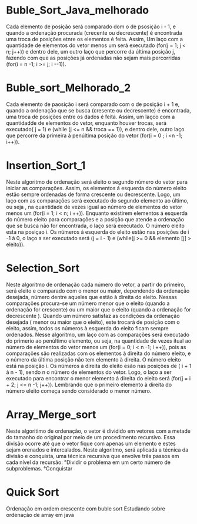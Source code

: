 # Buble_Sort_Java_melhorado
Cada elemento de posição será comparado dom o de psosição i - 1, e quando a ordenação procurada (crecente ou decrescente) é encontrada uma troca de posições etnre os elementos é feita. Assim, Um laço com a quantidade de elementos do vetor menos um será executado (for(j = 1; j < n; j++)) e dentro dele, um outro laço que percorre da última posição j, fazendo com que as posições já ordenadas não sejam mais percorridas (for(i = n -1; i >= j; i --1)).
# Buble_sort_Melhorado_2
Cada elemento de paosição i será comparado com o de posição i + 1 e, quando a ordenação que se busca (cresente ou decrescente) é encontrada, uma troca de posições entre os dados é feita. Assim, um laçco com a quantidadde de elementos do vetor, enquanto houver trocas, será executado( j = 1) e (while (j <= n && troca == 1)), e dentro dele, outro laço que percorre da primeira á penúltima posição do vetor (for(i = 0 ; i <n -1; i++)).
# Insertion_Sort_1
  Neste algoritmo de ordenação será eleito o segundo número do vetor para iniciar as comparações. Assim, os elementos á esquerda do número eleito estão sempre ordenadas de forma crescente ou decrescente. Logo, um laço com as comparações será executado do segundo elemento ao último, ou seja , na quantidade de vezes  igual ao número de elementos do vetor menos um (for(i = 1; i < n; i ++)). Enquanto existirem elementos á esquerda do número eleito para comparações e a posição que atende a ordenação que se busca não for encontrada, o laço será executado. O número eleito esta na posiçao i. Os números á esquerda do eleito estão nas posições de i -1 à 0, o laço a ser executado será (j = i - 1) e (while(j >= 0 && elemento [j] > eleito)).

# Selection_Sort
Neste algoritmo de ordenação cada número do vetor, a partir do primeiro, será eleito e comparado com o menor ou maior, dependendo da ordenação desejada, número dentre aqueles que estão à direita do eleito. Nessas comparações procura-se um número menor que o eleito (quando a ordenação for crescente) ou um maior que o eleito (quando a ordenação for decrescente ). Quando um número satisfaz as condições da ordenação desejada ( menor ou maior que o eleito), este trocará de posição com o eleito, assim, todos os números à esquerda do eleito ficam sempre ordenados. Nesse algoritmo, um laço com as comparações será executado do primerio ao penúltimo elemento, ou seja, na quantidade de vezes itual ao número de elementos do vetor menos um (for(i = 0; i < n -1; i ++)), pois as comparações são realizadas com os elementos à direita do número eleito, e o número da última posição não tem elemento à direita.
  O número eleito está na posição i. Os números à direita do eleito esão nas posições de ( i + 1 à n - 1), sendo n o número de elementos do vetor. Logo, o laço a ser executado para encontrar o menor elemento á direita do eleito será (for(j = i + 2; j <= n -1; j++)). 
  Lembrando que o primeiro elemento à direita do número eleito começa sendo considerado o menor número.


# Array_Merge_sort

  Neste algoritimo de ordenação, o vetor é dividido em vetores com a metade do tamanho do original por meio de um procedimento recursivo. Essa divisão ocorre até que o vetor fique com apenas um elemento e estes sejam orenados e intercalados. 
   Neste algoritmo, será aplicada a técnica da divisão e conquista, uma técnica recursiva que envolve três passos em cada nível da recursão:
      °Dividir o problema em um certo número de subproblemas.
      °Conquistar 



# Quick Sort
Ordenação em ordem crescente com buble sort
Estudando sobre ordenação de array em java
